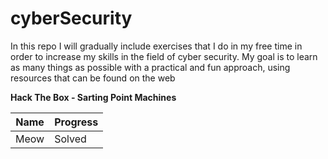 # cyberSecurity
In this repo I will gradually include exercises that I do in my free time in order to increase my skills in the field of cyber security. My goal is to learn as many things as possible with a practical and fun approach, using resources that can be found on the web

**Hack The Box - Sarting Point Machines**

| Name | Progress | 
|----------|----------|
| Meow | Solved |
